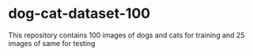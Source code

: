 # dog-cat-dataset-100
This repository contains 100 images of dogs and cats for training and 25 images of same for testing
